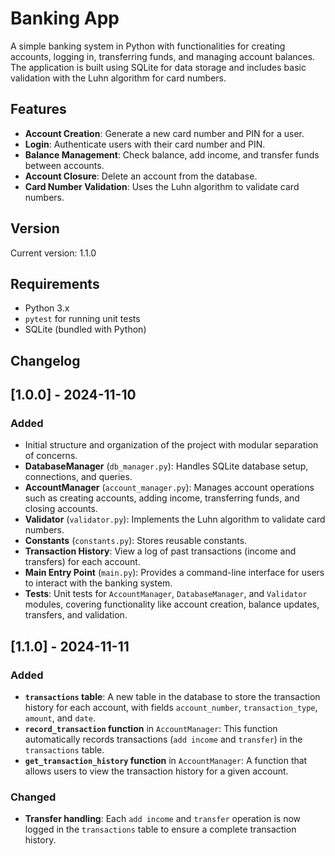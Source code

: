 # Banking App

A simple banking system in Python with functionalities for creating accounts, logging in, transferring funds, and managing account balances. The application is built using SQLite for data storage and includes basic validation with the Luhn algorithm for card numbers.

## Features
- **Account Creation**: Generate a new card number and PIN for a user.
- **Login**: Authenticate users with their card number and PIN.
- **Balance Management**: Check balance, add income, and transfer funds between accounts.
- **Account Closure**: Delete an account from the database.
- **Card Number Validation**: Uses the Luhn algorithm to validate card numbers.

## Version
Current version: 1.1.0

## Requirements
- Python 3.x
- `pytest` for running unit tests
- SQLite (bundled with Python)

## Changelog
## [1.0.0] - 2024-11-10
### Added
- Initial structure and organization of the project with modular separation of concerns.
- **DatabaseManager** (`db_manager.py`): Handles SQLite database setup, connections, and queries.
- **AccountManager** (`account_manager.py`): Manages account operations such as creating accounts, adding income, transferring funds, and closing accounts.
- **Validator** (`validator.py`): Implements the Luhn algorithm to validate card numbers.
- **Constants** (`constants.py`): Stores reusable constants.
- **Transaction History**: View a log of past transactions (income and transfers) for each account.
- **Main Entry Point** (`main.py`): Provides a command-line interface for users to interact with the banking system.
- **Tests**: Unit tests for `AccountManager`, `DatabaseManager`, and `Validator` modules, covering functionality like account creation, balance updates, transfers, and validation.

## [1.1.0] - 2024-11-11
### Added
- **`transactions` table**: A new table in the database to store the transaction history for each account, with fields `account_number`, `transaction_type`, `amount`, and `date`.
- **`record_transaction` function** in `AccountManager`: This function automatically records transactions (`add income` and `transfer`) in the `transactions` table.
- **`get_transaction_history` function** in `AccountManager`: A function that allows users to view the transaction history for a given account.

### Changed
- **Transfer handling**: Each `add income` and `transfer` operation is now logged in the `transactions` table to ensure a complete transaction history.